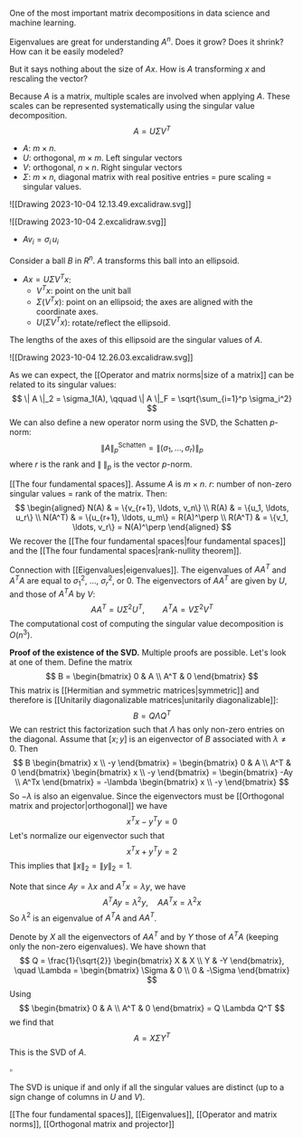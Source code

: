 One of the most important matrix decompositions in data science and machine learning.

Eigenvalues are great for understanding $A^n$. Does it grow? Does it shrink? How can it be easily modeled?

But it says nothing about the size of $Ax$. How is $A$ transforming $x$ and rescaling the vector?

Because $A$ is a matrix, multiple scales are involved when applying $A$. These scales can be represented systematically using the singular value decomposition.
$$
A = U \Sigma V^T
$$
- $A$: $m \times n$.
- $U$: orthogonal, $m \times m$. Left singular vectors
- $V$: orthogonal, $n \times n$. Right singular vectors
- $\Sigma$: $m \times n$, diagonal matrix with real positive entries = pure scaling = singular values.

![[Drawing 2023-10-04 12.13.49.excalidraw.svg]]

![[Drawing 2023-10-04 2.excalidraw.svg]]

- $A v_i = \sigma_i \, u_i$

Consider a ball $B$ in $R^n$. $A$ transforms this ball into an ellipsoid.

- $Ax = U \Sigma V^Tx$:
	- $V^T x$: point on the unit ball
	- $\Sigma (V^T x)$: point on an ellipsoid; the axes are aligned with the coordinate axes.
	- $U(\Sigma V^T x)$: rotate/reflect the ellipsoid.

The lengths of the axes of this ellipsoid are the singular values of $A$.

![[Drawing 2023-10-04 12.26.03.excalidraw.svg]]

As we can expect, the [[Operator and matrix norms|size of a matrix]] can be related to its singular values:
$$
\| A \|_2 = \sigma_1(A), \qquad
\| A \|_F = \sqrt{\sum_{i=1}^p \sigma_i^2}
$$
We can also define a new operator norm using the SVD, the Schatten $p$-norm:
$$
\| A \|_p^\text{{Schatten}} = \| (\sigma_1, \dots, \sigma_r) \|_{p}
$$
where $r$ is the rank and $\| \; \|_{p}$ is the vector $p$-norm.

[[The four fundamental spaces]]. Assume $A$ is $m \times n$. $r$: number of non-zero singular values = rank of the matrix. Then:
$$
\begin{aligned}
N(A) & = \{v_{r+1}, \ldots, v_n\} \\
R(A) & = \{u_1, \ldots, u_r\} \\
N(A^T) & = \{u_{r+1}, \ldots, u_m\} = R(A)^\perp \\
R(A^T) & = \{v_1, \ldots, v_r\} = N(A)^\perp
\end{aligned}
$$
We recover the [[The four fundamental spaces|four fundamental spaces]] and the [[The four fundamental spaces|rank-nullity theorem]].

Connection with [[Eigenvalues|eigenvalues]]. The eigenvalues of $AA^T$ and $A^T A$ are equal to $\sigma_1^2,$ ..., $\sigma_r^2,$ or 0. The eigenvectors of $AA^T$ are given by $U$, and those of $A^T A$ by $V$:
$$
AA^T = U \Sigma^2 U^T, \qquad
A^TA = V \Sigma^2 V^T
$$
The computational cost of computing the singular value decomposition is $O(n^3)$.

**Proof of the existence of the SVD.** Multiple proofs are possible. Let's look at one of them. Define the matrix
$$
B = \begin{bmatrix} 0 & A \\ A^T & 0 \end{bmatrix}
$$
This matrix is [[Hermitian and symmetric matrices|symmetric]] and therefore is [[Unitarily diagonalizable matrices|unitarily diagonalizable]]:
$$
B = Q \Lambda Q^T
$$
We can restrict this factorization such that $\Lambda$ has only non-zero entries on the diagonal. Assume that $[x;y]$ is an eigenvector of $B$ associated with $\lambda \ne 0$. Then
$$
B \begin{bmatrix} x \\ -y \end{bmatrix} = \begin{bmatrix} 0 & A \\ A^T & 0 \end{bmatrix} \begin{bmatrix} x \\ -y \end{bmatrix} = \begin{bmatrix} -Ay \\ A^Tx \end{bmatrix} = -\lambda \begin{bmatrix} x \\ -y \end{bmatrix}
$$
So $-\lambda$ is also an eigenvalue. Since the eigenvectors must be [[Orthogonal matrix and projector|orthogonal]] we have
$$
x^T x - y^T y = 0
$$
Let's normalize our eigenvector such that
$$
x^T x + y^T y = 2
$$
This implies that $\|x\|_2 = \|y\|_2 = 1$.

Note that since $Ay = \lambda x$ and $A^T x = \lambda y$, we have
$$
A^T A y = \lambda^2 y, \quad AA^T x = \lambda^2 x
$$
So $\lambda^2$ is an eigenvalue of $A^T A$ and $AA^T$. 

Denote by $X$ all the eigenvectors of $AA^T$ and by $Y$ those of $A^TA$ (keeping only the non-zero eigenvalues). We have shown that
$$
Q = \frac{1}{\sqrt{2}} \begin{bmatrix} X & X \\ Y & -Y \end{bmatrix}, \quad
\Lambda = \begin{bmatrix} \Sigma & 0 \\ 0 & -\Sigma \end{bmatrix}
$$
Using
$$
\begin{bmatrix} 0 & A \\ A^T & 0 \end{bmatrix}
= Q \Lambda Q^T
$$
we find that
$$
A = X \Sigma Y^T
$$
This is the SVD of $A$.

$\square$

The SVD is unique if and only if all the singular values are distinct (up to a sign change of columns in $U$ and $V$).

[[The four fundamental spaces]], [[Eigenvalues]], [[Operator and matrix norms]], [[Orthogonal matrix and projector]]